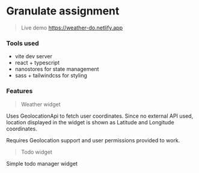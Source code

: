 # Granulate assignment

> Live demo
> https://weather-do.netlify.app

### Tools used

- vite dev server
- react + typescript
- nanostores for state management
- sass + tailwindcss for styling

### Features

> Weather widget

Uses GeolocationApi to fetch user coordinates. Since no external API used, location
displayed in the widget is shown as Latitude and Longitude coordinates.

Requires Geolocation support and user permissions provided to work.

> Todo widget

Simple todo manager widget
